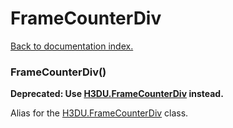 # FrameCounterDiv

[Back to documentation index.](index.md)

 <a name='FrameCounterDiv'></a>
### FrameCounterDiv()

<b>Deprecated: Use <a href="H3DU.FrameCounterDiv.md">H3DU.FrameCounterDiv</a> instead.</b>

Alias for the <a href="H3DU.FrameCounterDiv.md">H3DU.FrameCounterDiv</a> class.
